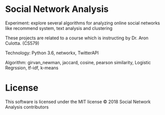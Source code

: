 # Social Network Analysis


Experiment: explore several algorithms for analyzing online social networks like recommend system, text analysis and clustering 

These projects are related to a course which is instructing by Dr. Aron Culotta. (CS579)

Technology: Python 3.6, networkx, TwitterAPI

Algorithm: girvan_newman, jaccard, cosine, pearson similarity, Logistic Regrssion, tf-idf, k-means

# License

This software is licensed under the MIT license © 2018 Social Network Analysis contributors
